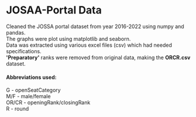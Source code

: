 # JOSAA-Portal Data
Cleaned the JOSSA portal dataset from year 2016-2022 using numpy and pandas. \
The graphs were plot using matplotlib and seaborn. \
Data was extracted using various excel files (csv) which had needed specifications. \
**'Preparatory'** ranks were removed from original data, making the **ORCR.csv** dataset.

#### Abbreviations used:
G - openSeatCategory \
M/F - male/female \
OR/CR - openingRank/closingRank \
R - round
